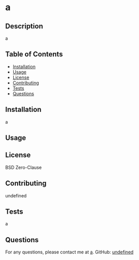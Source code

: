 
# a

## Description
a

## Table of Contents
- [Installation](#installation)
- [Usage](#usage)
- [License](#license)
- [Contributing](#contributing)
- [Tests](#tests)
- [Questions](#questions)

## Installation
a

## Usage


## License
BSD Zero-Clause

## Contributing
undefined

## Tests
a

## Questions
For any questions, please contact me at [a](mailto:a).
GitHub: [undefined](https://github.com/undefined)
